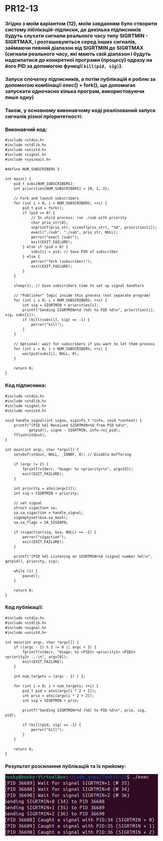 # PR12-13

### Згідно з моїм варіантом (12), моїм завданням було створити систему піблікацій-підписки, де декілька підписників будуть слухати сигнали реального часу типу SIGRTMIN - SIGRTMAX, і розташовуються серед інших сигналів, займаючи певний діапазон від SIGRTMIN до SIGRTMAX (сигнали реального часу, які мають свій діапазон і будуть надсилатися до конкретної програми (процесу) одразу на його PID за допомогою функції `kill(pid, sig)`).
### Запуск спочатку підписників, а потім публікацій я роблю за допомогою комбінації exec() + fork(), що допомагає запускати одночасно кілька програм, використовуючи лише одну)
### Також, у основному виконавчому коді реалізований запуск сигналів різної пріоритетності:
### Виконавчий код:
```
#include <stdio.h>
#include <stdlib.h>
#include <unistd.h>
#include <signal.h>
#include <sys/wait.h>

#define NUM_SUBSCRIBERS 3

int main() {
    pid_t subs[NUM_SUBSCRIBERS];
    int priorities[NUM_SUBSCRIBERS] = {0, 1, 2};

    // Fork and launch subscribers
    for (int i = 0; i < NUM_SUBSCRIBERS; ++i) {
        pid_t pid = fork();
        if (pid == 0) {
            // In child process: run ./sub with priority
            char prio_str[8];
            snprintf(prio_str, sizeof(prio_str), "%d", priorities[i]);
            execl("./sub", "./sub", prio_str, NULL);
            perror("execl (sub)");
            exit(EXIT_FAILURE);
        } else if (pid > 0) {
            subs[i] = pid; // Save PID of subscriber
        } else {
            perror("fork (subscriber)");
            exit(EXIT_FAILURE);
        }
    }

    sleep(1); // Give subscribers time to set up signal handlers

    // "Publisher" logic inside this process (not separate program)
    for (int i = 0; i < NUM_SUBSCRIBERS; ++i) {
        int sig = SIGRTMIN + priorities[i];
        printf("Sending SIGRTMIN+%d (%d) to PID %d\n", priorities[i], sig, subs[i]);
        if (kill(subs[i], sig) == -1) {
            perror("kill");
        }
    }

    // Optional: wait for subscribers if you want to let them process
    for (int i = 0; i < NUM_SUBSCRIBERS; ++i) {
        waitpid(subs[i], NULL, 0);
    }

    return 0;
}
```
### Код підписника:
```
#include <stdio.h>
#include <stdlib.h>
#include <signal.h>
#include <unistd.h>

void handle_signal(int signo, siginfo_t *info, void *context) {
    printf("[PID %d] Received SIGRTMIN+%d from PID %d\n",
           getpid(), signo - SIGRTMIN, info->si_pid);
    fflush(stdout);
}

int main(int argc, char *argv[]) {
    setvbuf(stdout, NULL, _IONBF, 0); // Disable buffering

    if (argc != 2) {
        fprintf(stderr, "Usage: %s <priority>\n", argv[0]);
        exit(EXIT_FAILURE);
    }

    int priority = atoi(argv[1]);
    int sig = SIGRTMIN + priority;

    // set signal
    struct sigaction sa;
    sa.sa_sigaction = handle_signal;
    sigemptyset(&sa.sa_mask);
    sa.sa_flags = SA_SIGINFO;

    if (sigaction(sig, &sa, NULL) == -1) {
        perror("sigaction");
        exit(EXIT_FAILURE);
    }

    printf("[PID %d] Listening on SIGRTMIN+%d (signal number %d)\n", getpid(), priority, sig);

    while (1) {
        pause();
    }

    return 0;
}
```
### Код публікації:
```
#include <stdio.h>
#include <stdlib.h>
#include <signal.h>
#include <unistd.h>

int main(int argc, char *argv[]) {
    if ((argc - 1) % 2 != 0 || argc < 3) {
        fprintf(stderr, "Usage: %s <PID1> <priority1> <PID2> <priority2> ...\n", argv[0]);
        exit(EXIT_FAILURE);
    }

    int num_targets = (argc - 1) / 2;

    for (int i = 0; i < num_targets; ++i) {
        pid_t pid = atoi(argv[i * 2 + 1]);
        int prio = atoi(argv[i * 2 + 2]);
        int sig = SIGRTMIN + prio;

        printf("Sending SIGRTMIN+%d (%d) to PID %d\n", prio, sig, pid);

        if (kill(pid, sig) == -1) {
            perror("kill");
        }
    }

    return 0;
}
```

### Результат розсилання публікацій та їх прийому:
![alt text](image.png)
